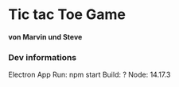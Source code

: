 # Tic tac Toe Game
#### von Marvin und Steve

### Dev informations
Electron App
Run: npm start
Build: ?
Node: 14.17.3

